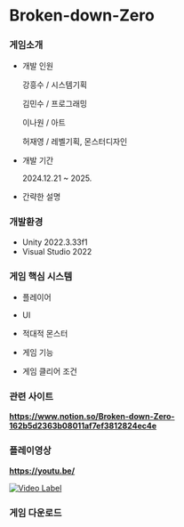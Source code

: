 # Broken-down-Zero


### 게임소개
+ 개발 인원
  
    강흥수 / 시스템기획

    김민수 / 프로그래밍

    이나원 / 아트

    허재영 / 레벨기획, 몬스터디자인
  
+ 개발 기간
  
    2024.12.21 ~ 2025.
  
+ 간략한 설명
  
    
  

### 개발환경
+ Unity 2022.3.33f1
+ Visual Studio 2022


### 게임 핵심 시스템
+ 플레이어


  

+ UI

  


+ 적대적 몬스터

  


+ 게임 기능

  


+ 게임 클리어 조건

  


### 관련 사이트

**https://www.notion.so/Broken-down-Zero-162b5d2363b08011af7ef3812824ec4e**

### 플레이영상
**https://youtu.be/**

[![Video Label](http://img.youtube.com/)](https://youtu.be/)

### 게임 다운로드


